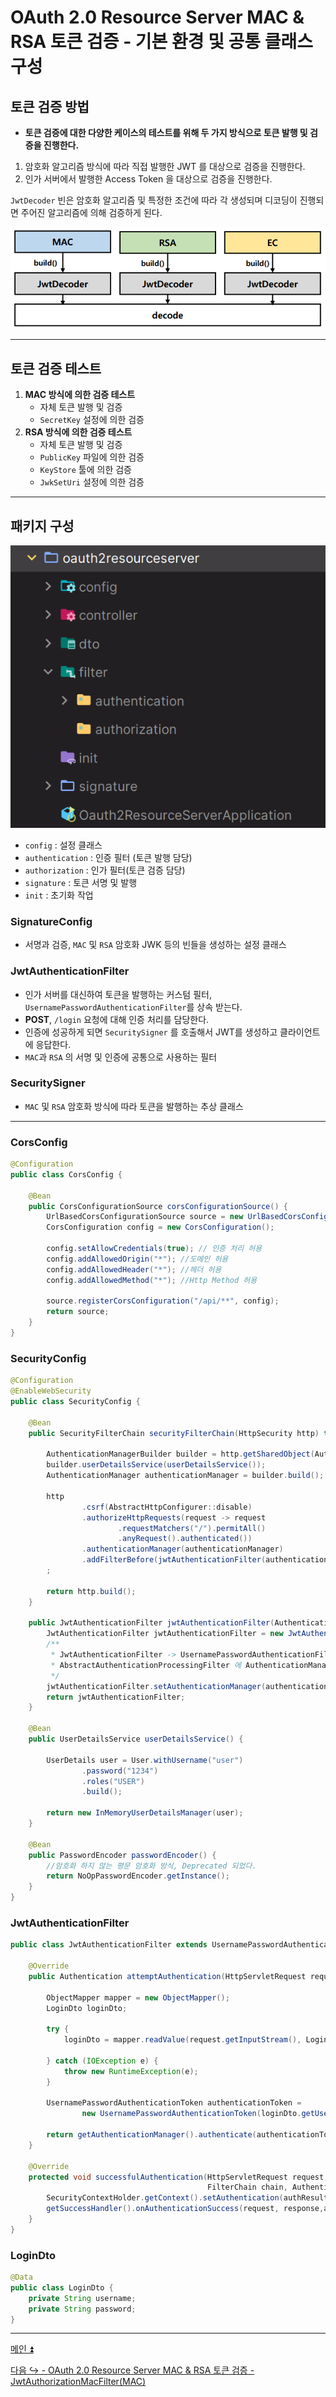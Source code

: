 # OAuth 2.0 Resource Server MAC & RSA 토큰 검증 - 기본 환경 및 공통 클래스 구성

## 토큰 검증 방법

- **토큰 검증에 대한 다양한 케이스의 테스트를 위해 두 가지 방식으로 토큰 발행 및 검증을 진행한다.**
1. 암호화 알고리즘 방식에 따라 직접 발행한 JWT 를 대상으로 검증을 진행한다.
2. 인가 서버에서 발행한 Access Token 을 대상으로 검증을 진행한다.

`JwtDecoder` 빈은 암호화 알고리즘 및 특정한 조건에 따라 각 생성되며 디코딩이 진행되면 주어진 알고리즘에 의해 검증하게 된다.

![img.png](image/img.png)

---

## 토큰 검증 테스트

1. **MAC 방식에 의한 검증 테스트**
   - 자체 토큰 발행 및 검증
   - `SecretKey` 설정에 의한 검증
2. **RSA 방식에 의한 검증 테스트**
   - 자체 토큰 발행 및 검증
   - `PublicKey` 파일에 의한 검증
   - `KeyStore` 툴에 의한 검증
   - `JwkSetUri` 설정에 의한 검증

---

## 패키지 구성

![img_2.png](image/img_2.png)

- `config` : 설정 클래스
- `authentication` : 인증 필터 (토큰 발행 담당)
- `authorization` : 인가 필터(토큰 검증 담당)
- `signature` : 토큰 서명 및 발행
- `init` : 초기화 작업

### SignatureConfig

- 서명과 검증, `MAC` 및 `RSA` 암호화 JWK 등의 빈들을 생성하는 설정 클래스

### JwtAuthenticationFilter

- 인가 서버를 대신하여 토큰을 발행하는 커스텀 필터, `UsernamePasswordAuthenticationFilter`를 상속 받는다.
- **POST**, `/login` 요청에 대해 인증 처리를 담당한다.
- 인증에 성공하게 되면 `SecuritySigner` 를 호출해서 JWT를 생성하고 클라이언트에 응답한다.
- `MAC`과 `RSA` 의 서명 및 인증에 공통으로 사용하는 필터

### SecuritySigner

- `MAC` 및 `RSA` 암호화 방식에 따라 토큰을 발행하는 추상 클래스

---

### CorsConfig

```java
@Configuration
public class CorsConfig {

    @Bean
    public CorsConfigurationSource corsConfigurationSource() {
        UrlBasedCorsConfigurationSource source = new UrlBasedCorsConfigurationSource();
        CorsConfiguration config = new CorsConfiguration();

        config.setAllowCredentials(true); // 인증 처리 허용
        config.addAllowedOrigin("*"); //도메인 허용
        config.addAllowedHeader("*"); //헤더 허용
        config.addAllowedMethod("*"); //Http Method 허용

        source.registerCorsConfiguration("/api/**", config);
        return source;
    }
}
```

### SecurityConfig

```java
@Configuration
@EnableWebSecurity
public class SecurityConfig {
    
    @Bean
    public SecurityFilterChain securityFilterChain(HttpSecurity http) throws Exception {

        AuthenticationManagerBuilder builder = http.getSharedObject(AuthenticationManagerBuilder.class);
        builder.userDetailsService(userDetailsService());
        AuthenticationManager authenticationManager = builder.build();

        http
                .csrf(AbstractHttpConfigurer::disable)
                .authorizeHttpRequests(request -> request
                        .requestMatchers("/").permitAll()
                        .anyRequest().authenticated())
                .authenticationManager(authenticationManager)
                .addFilterBefore(jwtAuthenticationFilter(authenticationManager), UsernamePasswordAuthenticationFilter.class)
        ;

        return http.build();
    }

    public JwtAuthenticationFilter jwtAuthenticationFilter(AuthenticationManager authenticationManager) throws Exception {
        JwtAuthenticationFilter jwtAuthenticationFilter = new JwtAuthenticationFilter();
        /**
         * JwtAuthenticationFilter -> UsernamePasswordAuthenticationFilter -> AbstractAuthenticationProcessingFilter
         * AbstractAuthenticationProcessingFilter 에 AuthenticationManager 를 지정해 주지 않으면 실행되지 않는다.
         */
        jwtAuthenticationFilter.setAuthenticationManager(authenticationManager);
        return jwtAuthenticationFilter;
    }

    @Bean
    public UserDetailsService userDetailsService() {

        UserDetails user = User.withUsername("user")
                .password("1234")
                .roles("USER")
                .build();

        return new InMemoryUserDetailsManager(user);
    }

    @Bean
    public PasswordEncoder passwordEncoder() {
        //암호화 하지 않는 평문 암호화 방식, Deprecated 되었다.
        return NoOpPasswordEncoder.getInstance();
    }
}
```

### JwtAuthenticationFilter

```java
public class JwtAuthenticationFilter extends UsernamePasswordAuthenticationFilter {

    @Override
    public Authentication attemptAuthentication(HttpServletRequest request, HttpServletResponse response) throws AuthenticationException {

        ObjectMapper mapper = new ObjectMapper();
        LoginDto loginDto;

        try {
            loginDto = mapper.readValue(request.getInputStream(), LoginDto.class);

        } catch (IOException e) {
            throw new RuntimeException(e);
        }

        UsernamePasswordAuthenticationToken authenticationToken =
                new UsernamePasswordAuthenticationToken(loginDto.getUsername(), loginDto.getPassword());

        return getAuthenticationManager().authenticate(authenticationToken);
    }

    @Override
    protected void successfulAuthentication(HttpServletRequest request, HttpServletResponse response,
                                            FilterChain chain, Authentication authResult) throws IOException, ServletException {
        SecurityContextHolder.getContext().setAuthentication(authResult);
        getSuccessHandler().onAuthenticationSuccess(request, response,authResult);
    }
}
```

### LoginDto

```java
@Data
public class LoginDto {
    private String username;
    private String password;
}
```

---

[메인 ⏫](https://github.com/genesis12345678/TIL/blob/main/Spring/security/oauth/main.md)

[다음 ↪️ - OAuth 2.0 Resource Server MAC & RSA 토큰 검증 - JwtAuthorizationMacFilter(MAC)]()